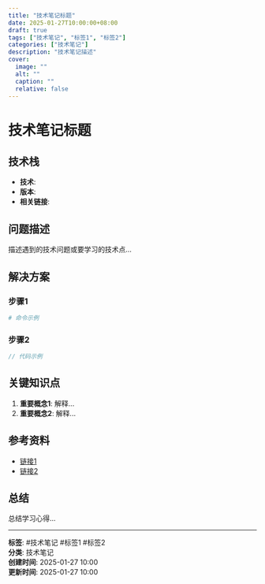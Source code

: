 ```yaml
---
title: "技术笔记标题"
date: 2025-01-27T10:00:00+08:00
draft: true
tags: ["技术笔记", "标签1", "标签2"]
categories: ["技术笔记"]
description: "技术笔记描述"
cover:
  image: ""
  alt: ""
  caption: ""
  relative: false
---
```


# 技术笔记标题

## 技术栈

- **技术**: 
- **版本**: 
- **相关链接**: 

## 问题描述

描述遇到的技术问题或要学习的技术点...

## 解决方案

### 步骤1

```bash
# 命令示例
```

### 步骤2

```javascript
// 代码示例
```

## 关键知识点

1. **重要概念1**: 解释...
2. **重要概念2**: 解释...

## 参考资料

- [链接1](url)
- [链接2](url)

## 总结

总结学习心得...

---

**标签**: #技术笔记 #标签1 #标签2  
**分类**: 技术笔记  
**创建时间**: 2025-01-27 10:00  
**更新时间**: 2025-01-27 10:00
